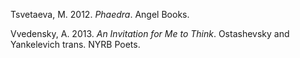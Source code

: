 Tsvetaeva, M. 2012. *Phaedra*. Angel Books.

Vvedensky, A. 2013. *An Invitation for Me to Think*. Ostashevsky and Yankelevich trans. NYRB Poets.


